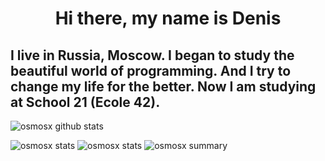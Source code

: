 
<h1 align="center">Hi there, my name is Denis</h1>

I live in Russia, Moscow. I began to study the beautiful world of programming. And I try to change my life for the better. Now I am studying at School 21 (Ecole 42).
---
![osmosx github stats](https://github-readme-stats.vercel.app/api?username=osmosx&theme=github_dark&show_icons=true&count_private=true)

![osmosx stats](https://github-profile-summary-cards.vercel.app/api/cards/repos-per-language?username=osmosx&theme=monokai)
![osmosx stats](https://github-profile-summary-cards.vercel.app/api/cards/most-commit-language?username=osmosx&theme=monokai)
![osmosx summary](https://github-profile-summary-cards.vercel.app/api/cards/profile-details?username=osmosx&theme=monokai)
